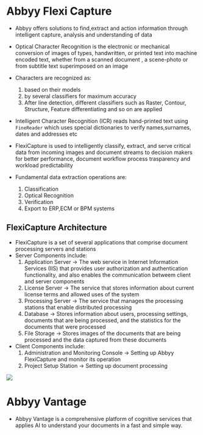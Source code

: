 # Abbyy Flexi Capture

* Abbyy offers solutions to find,extract and action information through intelligent capture, analysis and understanding of data
* Optical Character Recognition is the electronic or mechanical conversion of images of types, handwritten, or printed text into machine encoded text, whether from a scanned document , a scene-photo or from subtitle text superimposed on an image
* Characters are recognized as:
    1. based on their models
    2. by several classifiers for maximum accuracy
    3. After line detection, different classifiers such as Raster, Contour, Structure, Feature differentiating and so on are applied
* Intelligent Character Recognition (ICR) reads hand-printed text using ```FineReader``` which uses special dictionaries to verify names,surnames, dates and addresses etc

* FlexiCapture is used to intelligently classify, extract, and serve critical data from incoming images and document streams to decision makers for better performance, document workflow process trasparency and workload predictability
* Fundamental data extraction operations are:
    1. Classification
    2. Optical Recognition
    3. Verification
    4. Export to ERP,ECM or BPM systems

## FlexiCapture Architecture
* FlexiCapture is a set of several applications that comprise document processing servers and stations
* Server Components include:
    1. Application Server -> The web service in Internet Information Services (IIS) that provides user authorization and authentication functionality, and also enables the communication betweem client and server components
    2. License Server -> The service that stores information about current license terms and allowed uses of the system
    3. Processing Server -> The service that manages the processing stations that enable distributed processing
    4. Database -> Stores information about users, processing settings, documents that are being processed, and the statistics for the documents that were processed
    5. File Storage -> Stores images of the documents that are being processed and the data captured from these documents
* Client Components include:
    1. Administration and Monitoring Console -> Setting up Abbyy FlexiCapture and monitor its operation
    2. Project Setup Station -> Setting up document processing

<img src="Images\FlexiComponentsInteraction.png" />


# Abbyy Vantage
* Abbyy Vantage is a comprehensive platform of cognitive services that applies AI to understand your documents in a fast and simple way.

